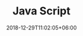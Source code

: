 ---
title: "Java Script"
date: 2018-12-29T11:02:05+06:00
icon: "ti-panel"
logo: "images/js.png"
description: "Research interest, recent projects and publications"
type : "api"
---